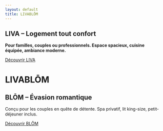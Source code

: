 ```yaml
---
layout: default
title: LIVABLŌM
---
```


<div class="relative flex flex-col md:flex-row h-screen w-screen overflow-hidden">

  <!-- Partie LIVA -->
  <div class="w-full md:w-1/2 h-1/2 md:h-screen bg-cover bg-center flex flex-col items-center justify-center p-6 text-center text-black" style="background-image: url('{{ site.baseurl }}/assets/images/salon1.jpg');">
    <div class="bg-white/80 backdrop-blur-md p-6 rounded-lg shadow-lg max-w-sm">
      <h2 class="text-3xl font-bold mb-4">LIVA – Logement tout confort</h2>
      <p class="mb-6 text-lg font-semibold text-black">
        <strong>Pour familles, couples ou professionnels. Espace spacieux, cuisine équipée, ambiance moderne.</strong>
      </p>
      <a href="{{ site.baseurl }}/liva" class="bg-black text-white py-2 px-4 rounded hover:bg-gray-800">Découvrir LIVA</a>
    </div>
  </div>

  <!-- Logo + Titre au centre -->
  <div class="absolute top-1/2 left-1/2 transform -translate-x-1/2 -translate-y-1/2 text-center z-10">
    <h1 class="text-4xl font-extrabold tracking-wide text-white drop-shadow-md">LIVABLŌM</h1>
  </div>

  <!-- Partie BLŌM -->
  <div class="w-full md:w-1/2 h-1/2 md:h-screen bg-cover bg-center text-white flex flex-col items-center justify-center p-6 text-center" style="background-image: url('{{ site.baseurl }}/assets/images/tableromantique.jpg');">
    <div class="bg-black/70 p-4 rounded-lg">
      <h2 class="text-3xl font-bold mb-4">BLŌM – Évasion romantique</h2>
      <p class="mb-6 text-lg max-w-xs">Conçu pour les couples en quête de détente. Spa privatif, lit king-size, petit-déjeuner inclus.</p>
      <a href="{{ site.baseurl }}/blom" class="bg-white text-black py-2 px-4 rounded hover:bg-gray-200">Découvrir BLŌM</a>
    </div>
  </div>

</div>
